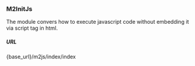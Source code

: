 ### M2InitJs

The module convers how to execute javascript code without embedding it via script tag in html.


##### URL
{base_url}/m2js/index/index